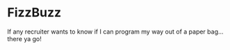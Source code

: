 FizzBuzz
========

If any recruiter wants to know if I can program my way out of a paper bag... there ya go!
